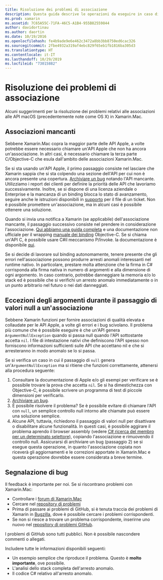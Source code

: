 ```yaml
---
title: Risoluzione dei problemi di associazione
description: Questa guida descrive le operazioni da eseguire in caso di difficoltà nell'associazione di una libreria Objective-C. In particolare, vengono illustrate le associazioni mancanti, le eccezioni degli argomenti quando si passa null a un'associazione e si segnalano bug.
ms.prod: xamarin
ms.assetid: 7C65A55C-71FA-46C5-A1B4-955B82559844
author: davidortinau
ms.author: daortin
ms.date: 10/19/2016
ms.openlocfilehash: fe4b9ade9e6e462c3472a8bb3bb8750ed6cac326
ms.sourcegitcommit: 2fbe4932a319af4ebc829f65eb1fb1816ba305d3
ms.translationtype: HT
ms.contentlocale: it-IT
ms.lasthandoff: 10/29/2019
ms.locfileid: "73015882"
---
```

# <a name="binding-troubleshooting"></a>Risoluzione dei problemi di associazione

Alcuni suggerimenti per la risoluzione dei problemi relativi alle associazioni alle API macOS (precedentemente note come OS X) in Xamarin.Mac.

## <a name="missing-bindings"></a>Associazioni mancanti

Sebbene Xamarin.Mac copra la maggior parte delle API Apple, a volte potrebbe essere necessario chiamare un'API Apple che non ha ancora un'associazione. In altri casi, è necessario chiamare la terza parte C/Objective-C che esula dall'ambito delle associazioni Xamarin.Mac.

Se si sta usando un'API Apple, il primo passaggio consiste nel lasciare che Xamarin sappia che si sta colpendo una sezione dell'API per cui non è ancora presente una copertura. [Archiviare un bug](#reporting-bugs) notando l'API mancante. Utilizziamo i report dei clienti per definire la priorità delle API che lavoriamo successivamente. Inoltre, se si dispone di una licenza aziendale o Enterprise e la mancanza di un binding blocca lo stato di avanzamento, seguire anche le istruzioni disponibili in [supporto](https://visualstudio.microsoft.com/vs/support/) per il file di un ticket. Non è possibile promettere un'associazione, ma in alcuni casi è possibile ottenere una soluzione.

Quando si invia una notifica a Xamarin (se applicabile) dell'associazione mancante, il passaggio successivo consiste nel prendere in considerazione l'associazione. [Qui abbiamo una guida completa](~/cross-platform/macios/binding/overview.md) e una documentazione non ufficiale per il wrapping [manuale dei binding](https://brendanzagaeski.appspot.com/xamarin/0002.html) Objective-C. Se si chiama un'API C, è possibile usare C#il meccanismo P/Invoke. la documentazione è disponibile [qui](https://www.mono-project.com/docs/advanced/pinvoke/).

Se si decide di lavorare sul binding autonomamente, tenere presente che gli errori nell'associazione possono produrre arresti anomali interessanti nel runtime nativo. In particolare, prestare molta attenzione che la firma in C# corrisponda alla firma nativa in numero di argomenti e alla dimensione di ogni argomento. In caso contrario, potrebbe danneggiare la memoria e/o lo stack ed è possibile che si verifichi un arresto anomalo immediatamente o in un punto arbitrario nel futuro o nei dati danneggiati.

## <a name="argument-exceptions-when-passing-null-to-a-binding"></a>Eccezioni degli argomenti durante il passaggio di valori null a un'associazione

Sebbene Xamarin funzioni per fornire associazioni di qualità elevata e collaudate per le API Apple, a volte gli errori e i bug scivolano. Il problema più comune che è possibile eseguire è che un'API genera `ArgumentNullException` quando si passa null quando l'API sottostante accetta `nil`. I file di intestazione nativi che definiscono l'API spesso non forniscono informazioni sufficienti sulle API che accettano nil e che si arresteranno in modo anomalo se lo si passa.

Se si verifica un caso in cui il passaggio di `null` genera un'`ArgumentNullException` ma si ritiene che funzioni correttamente, attenersi alla procedura seguente:

1. Consultare la documentazione di Apple e/o gli esempi per verificare se è possibile trovare la prova che accetta `nil`. Se si ha dimestichezza con Objective-C, è possibile scrivere un programma di test di piccole dimensioni per verificarlo.
2. [Archiviare un bug](#reporting-bugs).
3. È possibile risolvere il problema? Se è possibile evitare di chiamare l'API con `null`, un semplice controllo null intorno alle chiamate può essere una soluzione semplice.
4. Alcune API, tuttavia, richiedono il passaggio di valori null per disattivare o disabilitare alcune funzionalità. In questi casi, è possibile aggirare il problema aprendo il browser assembly (vedere [ C# ricerca del membro per un determinato selettore](~/mac/app-fundamentals/mac-apis.md#finding_selector)), copiando l'associazione e rimuovendo il controllo null. Assicurarsi di archiviare un bug (passaggio 2) se si esegue questa operazione, in quanto l'associazione copiata non riceverà gli aggiornamenti e le correzioni apportate in Xamarin.Mac e questa operazione dovrebbe essere considerata a breve termine.

<a name="reporting-bugs"/>

## <a name="reporting-bugs"></a>Segnalazione di bug

Il feedback è importante per noi. Se si riscontrano problemi con Xamarin.Mac:

- Controllare i [forum di Xamarin.Mac](https://forums.xamarin.com/categories/mac)
- Cercare nel [repository di problemi](https://github.com/xamarin/xamarin-macios/issues) 
- Prima di passare ai problemi di GitHub, si è tenuta traccia dei problemi di Xamarin in [Bugzilla](https://bugzilla.xamarin.com/describecomponents.cgi), dove è possibile cercare i problemi corrispondenti.
- Se non si riesce a trovare un problema corrispondente, inserirne uno nuovo nel [repository di problemi GitHub](https://github.com/xamarin/xamarin-macios/issues/new).

I problemi di GitHub sono tutti pubblici. Non è possibile nascondere commenti o allegati. 

Includere tutte le informazioni disponibili seguenti:

- Un esempio semplice che riproduce il problema. Questo è **molto importante**, ove possibile. 
- L'analisi dello stack completa dell'arresto anomalo.
- Il codice C# relativo all'arresto anomalo.
